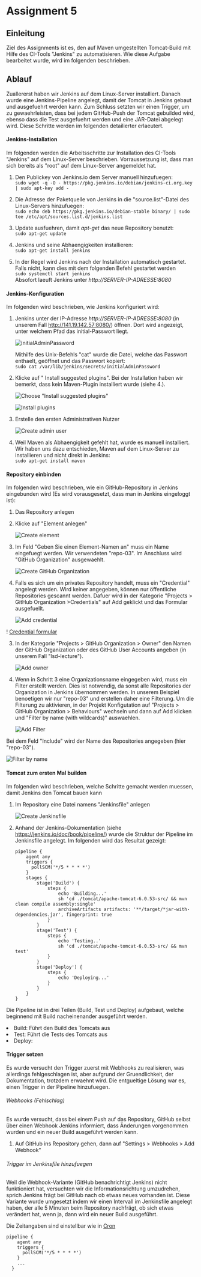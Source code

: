 # Assignment 5
## Einleitung
Ziel des Assignments ist es, den auf Maven umgestellten Tomcat-Build mit Hilfe
des CI-Tools "Jenkins" zu automatisieren. Wie diese Aufgabe bearbeitet wurde, wird
im folgenden beschrieben.

## Ablauf
Zuallererst haben wir Jenkins auf dem Linux-Server installiert. Danach wurde eine
Jenkins-Pipeline angelegt, damit der Tomcat in Jenkins gebaut und
ausgefuehrt werden kann. Zum Schluss setzten wir einen Trigger, um zu
gewaehrleisten, dass bei jedem GitHub-Push der Tomcat gebuilded wird, ebenso
dass die Test ausgefuehrt werden und eine JAR-Datei abgelegt wird. Diese
Schritte werden im folgenden detailierter erlaeutert.

#### Jenkins-Installation
Im folgenden werden die Arbeitsschritte zur Installation des CI-Tools "Jenkins"
auf dem Linux-Server beschrieben. Vorraussetzung ist, dass man sich bereits
als "root" auf dem Linux-Server angemeldet hat.
1. Den Publickey von Jenkins.io dem Server manuell hinzufuegen: <br>
   `
   sudo wget -q -O - https://pkg.jenkins.io/debian/jenkins-ci.org.key | sudo apt-key add -
   `
2. Die Adresse der Paketquelle von Jenkins in die "source.list"-Datei
   des Linux-Servers hinzufuegen: <br>
   `
   sudo echo deb https://pkg.jenkins.io/debian-stable binary/ | sudo tee /etc/apt/sources.list.d/jenkins.list
   `

3. Update ausfuehren, damit <i>apt-get</i> das neue Repository benutzt:<br>
   `
   sudo apt-get update
   `

4. Jenkins und seine Abhaengigkeiten installieren:<br>
   `
   sudo apt-get install jenkins
   `

5. In der Regel wird Jenkins nach der Installation automatisch gestartet. Falls
   nicht, kann dies mit dem folgenden Befehl gestartet werden<br>
   `
   sudo systemctl start jenkins
   `
   <br>Absofort laeuft Jenkins unter <i>http://SERVER-IP-ADRESSE:8080</i>


#### Jenkins-Konfiguration
Im folgenden wird beschrieben, wie Jenkins konfiguriert wird:
1. Jenkins unter der IP-Adresse <i>http://SERVER-IP-ADRESSE:8080</i> (in unserem Fall
   http://141.19.142.57:8080/) öffnen. Dort wird angezeigt, unter welchem Pfad das
   initial-Passwort liegt.

   ![initialAdminPassword](Pictures/initial_password.png)

   Mithilfe des Unix-Befehls "cat" wurde die Datei, welche das Passwort
   enthaelt, geöffnet und das Passwort kopiert:<br>
   `
   sudo cat /var/lib/jenkins/secrets/initialAdminPassword
   `

2. Klicke auf " Install suggested plugins". Bei der Installation haben
   wir bemerkt, dass kein Maven-Plugin installiert wurde (siehe 4.).

   ![Choose "Install suggested plugins"](Pictures/install_plugins.png)

   ![Install plugins](Pictures/install_plugins_2.png)

3. Erstelle den ersten Administrativen Nutzer

   ![Create admin user](Pictures/create_admin.png)

4. Weil Maven als Abhaengigkeit gefehlt hat, wurde es manuell installiert.
   Wir haben uns dazu entschieden, Maven auf dem Linux-Server zu installieren und
   nicht direkt in Jenkins:<br>
   `
   sudo apt-get install maven
   `

#### Repository einbinden
Im folgenden wird beschrieben, wie ein GitHub-Repository in Jenkins eingebunden
wird (Es wird vorausgesetzt, dass man in Jenkins eingeloggt ist):
1. Das Repository anlegen
   <li>Klicke auf "Element anlegen" </li>

   ![Create element](Pictures/create_element.png)

   <li>Im Feld "Geben Sie einen Element-Namen an" muss ein Name eingefuegt werden.
   Wir verwendeten "repo-03". Im Anschluss wird "GitHub Organization" ausgewaehlt.

   ![Create GitHub Organization](Pictures/create_element_2.png)

2. Falls es sich um ein privates Repository handelt, muss ein "Credential"
   angelegt werden. Wird keiner angegeben, können nur öffentliche
   Repositories gescannt werden. Dafuer wird in der Kategorie
   "Projects > GitHub Organization >Credentials" auf Add geklickt und das Formular ausgefuellt.

   ![Add credential](Pictures/add_credential.png)



  !  [Credential formular](Pictures/credential_formular.png)

3. In der Kategorie "Projects > GitHub Organization > Owner" den Namen der
   GitHub Organization oder des GitHub User Accounts angeben
   (in unserem Fall "lsd-lecture").

   ![Add owner](Pictures/owner.png)

4. Wenn in Schritt 3 eine Organizationsname eingegeben wird, muss ein Filter erstellt werden. Dies ist notwendig, da sonst alle Repositories der Organization in Jenkins übernommen werden. In unserem Beispiel benoetigen wir nur "repo-03" und erstellen daher eine Filterung.
Um die Filterung zu aktivieren, in der Projekt Konfigutation auf "Projects > GitHub Organization >
   Behaviours" wechseln und dann auf Add klicken und "Filter by name (with wildcards)"
   auswaehlen.

   ![Add Filter](Pictures/filter_repo.png)

  Bei dem Feld "Include" wird der Name des Repositories angegeben
  (hier "repo-03").

  ![Filter by name](Pictures/filter_name.png)

#### Tomcat zum ersten Mal builden
Im folgenden wird beschrieben, welche Schritte gemacht werden muessen, damit
Jenkins den Tomcat bauen kann
1. Im Repository eine Datei namens "Jenkinsfile" anlegen

   ![Create Jenkinsfile](Pictures/create_Jenkinsfile.png)

2. Anhand der Jenkins-Dokumentation (siehe https://jenkins.io/doc/book/pipeline/)
   wurde die Struktur der Pipeline im Jenkinsfile angelegt. Im folgenden wird
   das Resultat gezeigt:

   ```
   pipeline {
       agent any
       triggers {
         pollSCM('*/5 * * * *')
       }
       stages {
           stage('Build') {
               steps {
                   echo 'Building...'
                   sh 'cd ./tomcat/apache-tomcat-6.0.53-src/ && mvn clean compile assembly:single'
                   archiveArtifacts artifacts: '**/target/*jar-with-dependencies.jar', fingerprint: true
               }
           }
           stage('Test') {
               steps {
                   echo 'Testing..'
                   sh 'cd ./tomcat/apache-tomcat-6.0.53-src/ && mvn test'
               }
           }
           stage('Deploy') {
               steps {
                   echo 'Deploying...'
               }
           }
       }
   }
    ```

Die Pipeline ist in drei Teilen (Build, Test und Deploy) aufgebaut, welche beginnend
mit Build nacheinenander ausgeführt werden.
<li> Build: Führt den Build des Tomcats aus</li>
<li> Test: Führt die Tests des Tomcats aus</li>
<li> Deploy: </li>

#### Trigger setzen
Es wurde versucht den Trigger zuerst mit Webhooks zu realisieren, was
allerdings fehlgeschlagen ist, aber aufgrund der Gruendlichkeit, der Dokumentation,
trotzdem erwaehnt wird. Die entgueltige Lösung war es, einen Trigger in der
Pipeline hinzufuegen.

###### Webhooks (Fehlschlag)
Es wurde versucht, dass bei einem Push auf das Repository, GitHub selbst
über einen Webhook Jenkins informiert, dass Änderungen vorgenommen wurden
und ein neuer Build ausgeführt werden kann.
  1. Auf GitHub ins Repository gehen, dann auf "Settings > Webhooks > Add Webhook"

###### Trigger im Jenkinsfile hinzufuegen
Weil die Webhook-Variante (GitHub benachrichtigt Jenkins) nicht funktioniert hat,
versuchten wir die Informationsrichtung umzudrehen, sprich Jenkins frägt bei
GitHub nach ob etwas neues vorhanden ist. Diese Variante wurde umgesetzt indem
wir einen Intervall im Jenkinsfile angelegt haben, der alle 5 Minuten beim
Repository nachfrägt, ob sich etwas verändert hat, wenn ja, dann wird ein
neuer Build ausgeführt.

Die Zeitangaben sind einstellbar wie in [Cron](https://wiki.ubuntuusers.de/Cron/#section2)

```
pipeline {
    agent any
    triggers {
      pollSCM('*/5 * * * *')
    }
    ...
  }
```
